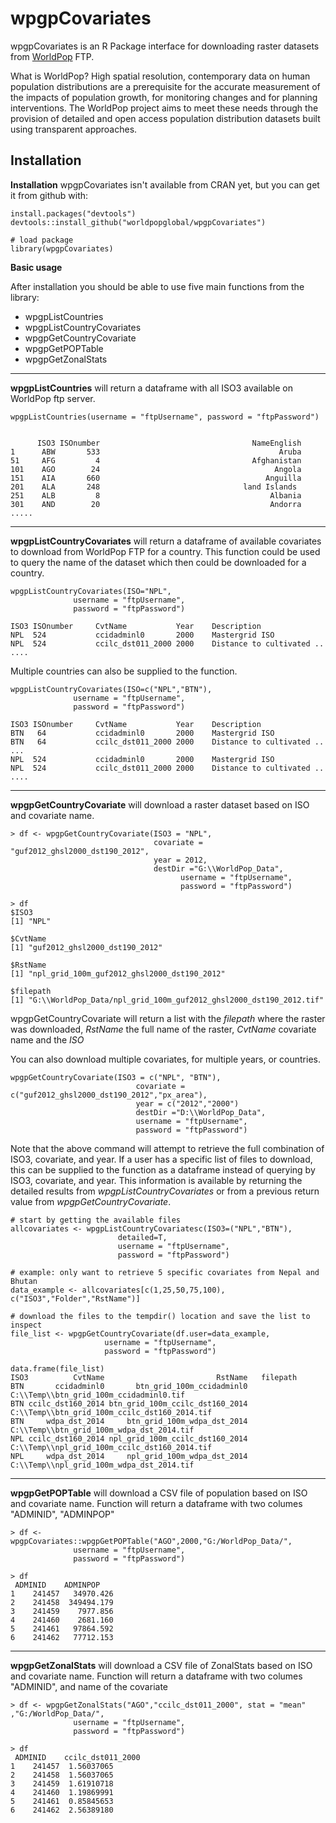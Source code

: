 wpgpCovariates
===================
wpgpCovariates is an R Package interface for downloading raster datasets from [WorldPop](http://www.worldpop.org.uk/) FTP.

What is WorldPop?
High spatial resolution, contemporary data on human population distributions are a prerequisite for the accurate measurement of the impacts of population growth, for monitoring changes and for planning interventions. The WorldPop project aims to meet these needs through the provision of detailed and open access population distribution datasets built using transparent approaches.

Installation
------------

**Installation**
wpgpCovariates isn't available from CRAN yet, but you can get it from github with:

    install.packages("devtools")
    devtools::install_github("worldpopglobal/wpgpCovariates")
    
    # load package
    library(wpgpCovariates)
    
**Basic usage**

After installation you should be able to use five main functions from the library:

 - wpgpListCountries
 - wpgpListCountryCovariates
 - wpgpGetCountryCovariate
 - wpgpGetPOPTable
 - wpgpGetZonalStats

----------

**wpgpListCountries** will return a dataframe with all ISO3 available on WorldPop ftp server.
```
wpgpListCountries(username = "ftpUsername", password = "ftpPassword")
      
      
      ISO3 ISOnumber                                  NameEnglish
1      ABW       533                                        Aruba
51     AFG         4                                  Afghanistan
101    AGO        24                                       Angola
151    AIA       660                                     Anguilla
201    ALA       248                                land Islands
251    ALB         8                                      Albania
301    AND        20                                      Andorra
.....
```


----------

**wpgpListCountryCovariates** will return a dataframe of available covariates to download from WorldPop FTP for a country. This function could be used to query the name of the dataset which then could be downloaded for a country.
```
wpgpListCountryCovariates(ISO="NPL", 
			  username = "ftpUsername", 
			  password = "ftpPassword")

ISO3 ISOnumber     CvtName           Year    Description
NPL  524           ccidadminl0       2000    Mastergrid ISO 
NPL  524           ccilc_dst011_2000 2000    Distance to cultivated ..
....
```

Multiple countries can also be supplied to the function.
```
wpgpListCountryCovariates(ISO=c("NPL","BTN"), 
			  username = "ftpUsername", 
			  password = "ftpPassword")

ISO3 ISOnumber     CvtName           Year    Description
BTN   64           ccidadminl0       2000    Mastergrid ISO 
BTN   64           ccilc_dst011_2000 2000    Distance to cultivated ..
...
NPL  524           ccidadminl0       2000    Mastergrid ISO 
NPL  524           ccilc_dst011_2000 2000    Distance to cultivated ..
....
```

----------

**wpgpGetCountryCovariate** will download a raster dataset based on ISO and covariate name.

```
> df <- wpgpGetCountryCovariate(ISO3 = "NPL",
                                covariate = "guf2012_ghsl2000_dst190_2012",
                                year = 2012,
                                destDir ="G:\\WorldPop_Data",
			                          username = "ftpUsername", 
			                          password = "ftpPassword")
						 
> df
$ISO3
[1] "NPL"

$CvtName
[1] "guf2012_ghsl2000_dst190_2012"

$RstName
[1] "npl_grid_100m_guf2012_ghsl2000_dst190_2012"

$filepath
[1] "G:\\WorldPop_Data/npl_grid_100m_guf2012_ghsl2000_dst190_2012.tif"      

```
wpgpGetCountryCovariate will return a list with the *filepath* where the raster was downloaded, *RstName* the full name of the raster, *CvtName* covariate name and the *ISO*
        
You can also download multiple covariates, for multiple years, or countries.
```
wpgpGetCountryCovariate(ISO3 = c("NPL", "BTN"),
                  			covariate = c("guf2012_ghsl2000_dst190_2012","px_area"),
                  			year = c("2012","2000")
                  			destDir ="D:\\WorldPop_Data",
                  			username = "ftpUsername", 
                  			password = "ftpPassword")
```
Note that the above command will attempt to retrieve the full combination of ISO3, covariate, and year. If a user has a specific list of files to download, this can be supplied to the function as a dataframe instead of querying by ISO3, covariate, and year. This information is available by returning the detailed results from *wpgpListCountryCovariates* or from a previous return value from *wpgpGetCountryCovariate*.

```
# start by getting the available files
allcovariates <- wpgpListCountryCovariatesc(ISO3=("NPL","BTN"), 
					    detailed=T, 
					    username = "ftpUsername", 
					    password = "ftpPassword")

# example: only want to retrieve 5 specific covariates from Nepal and Bhutan
data_example <- allcovariates[c(1,25,50,75,100), c("ISO3","Folder","RstName")]

# download the files to the tempdir() location and save the list to inspect
file_list <- wpgpGetCountryCovariate(df.user=data_example, 
				     username = "ftpUsername",
				     password = "ftpPassword")

data.frame(file_list)
ISO3          CvtName                         RstName   filepath
BTN       ccidadminl0       btn_grid_100m_ccidadminl0   C:\\Temp\\btn_grid_100m_ccidadminl0.tif
BTN ccilc_dst160_2014 btn_grid_100m_ccilc_dst160_2014   C:\\Temp\\btn_grid_100m_ccilc_dst160_2014.tif
BTN     wdpa_dst_2014     btn_grid_100m_wdpa_dst_2014   C:\\Temp\\btn_grid_100m_wdpa_dst_2014.tif
NPL ccilc_dst160_2014 npl_grid_100m_ccilc_dst160_2014   C:\\Temp\\npl_grid_100m_ccilc_dst160_2014.tif
NPL     wdpa_dst_2014     npl_grid_100m_wdpa_dst_2014   C:\\Temp\\npl_grid_100m_wdpa_dst_2014.tif

```

----------

**wpgpGetPOPTable** will download a CSV file of population based on ISO and covariate name. Function will return a dataframe with two columes "ADMINID", "ADMINPOP"

```
> df <- wpgpCovariates::wpgpGetPOPTable("AGO",2000,"G:/WorldPop_Data/",
			  username = "ftpUsername", 
			  password = "ftpPassword")
						 
> df
 ADMINID    ADMINPOP
1    241457   34970.426
2    241458  349494.179
3    241459    7977.856
4    241460    2681.160
5    241461   97864.592
6    241462   77712.153
```

----------

**wpgpGetZonalStats** will download a CSV file of ZonalStats based on ISO and covariate name. Function will return a dataframe with two columes "ADMINID", and name of the covariate 

```
> df <- wpgpGetZonalStats("AGO","ccilc_dst011_2000", stat = "mean" ,"G:/WorldPop_Data/",
			  username = "ftpUsername", 
			  password = "ftpPassword")
						 
> df
 ADMINID    ccilc_dst011_2000
1    241457  1.56037065
2    241458  1.56037065
3    241459  1.61910718
4    241460  1.19869991
5    241461  0.85845653
6    241462  2.56389180
```

